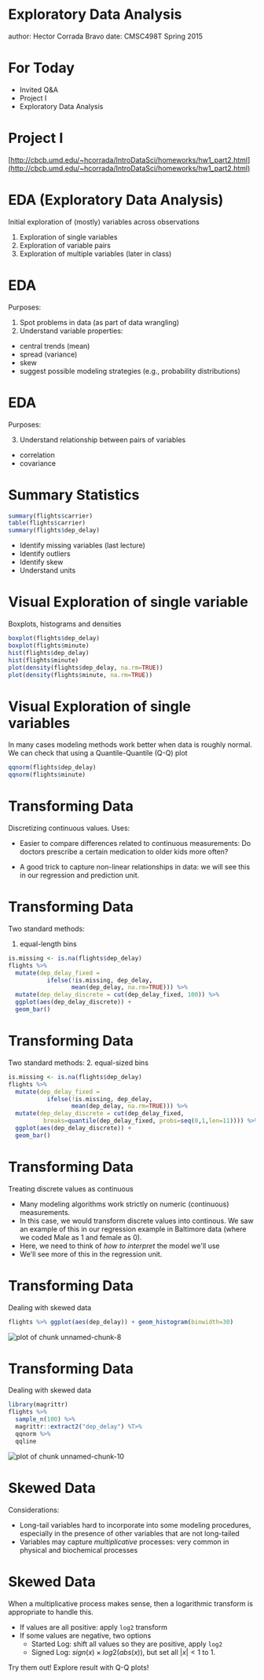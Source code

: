 

Exploratory Data Analysis
========================================================
author: Hector Corrada Bravo
date: CMSC498T Spring 2015

For Today
=====================================

- Invited Q&A
- Project I
- Exploratory Data Analysis

Project I
======================================

[http://cbcb.umd.edu/~hcorrada/IntroDataSci/homeworks/hw1_part2.html](http://cbcb.umd.edu/~hcorrada/IntroDataSci/homeworks/hw1_part2.html)

EDA (Exploratory Data Analysis)
===================

Initial exploration of (mostly) variables across observations

1. Exploration of single variables  
2. Exploration of variable pairs  
3. Exploration of multiple variables (later in class)  

EDA
========================================

Purposes:

1. Spot problems in data (as part of data wrangling)
2. Understand variable properties:
  - central trends (mean)
  - spread (variance)
  - skew
  - suggest possible modeling strategies (e.g., probability distributions)
  
EDA
=======================================

Purposes:

3. Understand relationship between pairs of variables
  - correlation
  - covariance
  
Summary Statistics
========================================


```r
summary(flights$carrier)
table(flights$carrier)
summary(flights$dep_delay)
```

- Identify missing variables (last lecture)
- Identify outliers
- Identify skew
- Understand units

Visual Exploration of single variable
=========================================

Boxplots, histograms and densities


```r
boxplot(flights$dep_delay)
boxplot(flights$minute)
hist(flights$dep_delay)
hist(flights$minute)
plot(density(flights$dep_delay, na.rm=TRUE))
plot(density(flights$minute, na.rm=TRUE))
```

Visual Exploration of single variables
=========================================

In many cases modeling methods work better when data is roughly normal.
We can check that using a Quantile-Quantile (Q-Q) plot


```r
qqnorm(flights$dep_delay)
qqnorm(flights$minute)
```

Transforming Data
=========================================

Discretizing continuous values. Uses:

- Easier to compare differences related to continuous measurements: Do doctors prescribe a certain medication to older kids more often?

- A good trick to capture non-linear relationships in data: we will see this in our regression and prediction unit.

Transforming Data
=========================================

Two standard methods:
1. equal-length bins


```r
is.missing <- is.na(flights$dep_delay)
flights %>% 
  mutate(dep_delay_fixed = 
           ifelse(!is.missing, dep_delay, 
                  mean(dep_delay, na.rm=TRUE))) %>%
  mutate(dep_delay_discrete = cut(dep_delay_fixed, 100)) %>%
  ggplot(aes(dep_delay_discrete)) +
  geom_bar()
```

Transforming Data
=========================================

Two standard methods:
2. equal-sized bins


```r
is.missing <- is.na(flights$dep_delay)
flights %>% 
  mutate(dep_delay_fixed = 
           ifelse(!is.missing, dep_delay, 
                  mean(dep_delay, na.rm=TRUE))) %>%
  mutate(dep_delay_discrete = cut(dep_delay_fixed, 
          breaks=quantile(dep_delay_fixed, probs=seq(0,1,len=11)))) %>%
  ggplot(aes(dep_delay_discrete)) +
  geom_bar()
```

Transforming Data
=========================================

Treating discrete values as continuous

- Many modeling algorithms work strictly on numeric (continuous) measurements. 
- In this case, we would transform discrete values into continous. We saw an example of this in our regression example in Baltimore data (where we coded Male as 1 and female as 0). 
- Here, we need to think of *how to interpret* the model we'll use
- We'll see more of this in the regression unit.

Transforming Data
=========================================

Dealing with skewed data




```r
flights %>% ggplot(aes(dep_delay)) + geom_histogram(binwidth=30)
```

![plot of chunk unnamed-chunk-8](EDA1-figure/unnamed-chunk-8-1.png) 

Transforming Data
=========================================

Dealing with skewed data




```r
library(magrittr)
flights %>% 
  sample_n(100) %>% 
  magrittr::extract2("dep_delay") %T>% 
  qqnorm %>% 
  qqline
```

![plot of chunk unnamed-chunk-10](EDA1-figure/unnamed-chunk-10-1.png) 

Skewed Data
=========================================

Considerations:
- Long-tail variables hard to incorporate into some modeling procedures, especially in the presence of other variables that are not long-tailed
- Variables may capture *multiplicative* processes: very common in physical and biochemical processes

Skewed Data
=========================================

When a multiplicative process makes sense, then a logarithmic transform is appropriate to handle this.

- If values are all positive: apply `log2` transform
- If some values are negative, two options
  - Started Log: shift all values so they are positive, apply `log2`
  - Signed Log: $sign(x) \times log2(abs(x))$, but set all $|x| < 1$ to $1$.
  
Try them out! Explore result with Q-Q plots!

